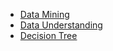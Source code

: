 * [Data Mining](data-mining/introduction/)
* [Data Understanding](data-mining/data-understanding/)
* [Decision Tree](data-mining/decision-tree/)